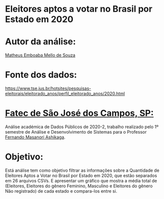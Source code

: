 # Eleitores aptos a votar no Brasil por Estado em 2020

# Autor da análise:

[Matheus Emboaba Mello de Souza](https://github.com/MatheusEmboabaTeteu)

# Fonte dos dados:

https://www.tse.jus.br/hotsites/pesquisas-eleitorais/eleitorado_anos/perfil_eleitorado_anos/2020.html

# [Fatec de São José dos Campos, SP:](https://fatecsjc-prd.azurewebsites.net/index.php)

Análise académica de Dados Públicos de 2020-2, trabalho realizado pelo 1º semestre de Análise e Desenvolvimento de Sistemas para o Professor [Fernando Masanori Ashikaga](https://github.com/fmasanori).

# Objetivo:

Está análise tem como objetivo filtrar as informações sobre a Quantidade de Eleitores Aptos a Votar no Brasil por Estado em 2020, que estão separados em 26 arquivos CSVs. E apresentar um gráfico que mostra a média total de (Eleitores, Eleitores do gênero Feminino, Masculino e Eleitores do gênero Não registrado) de cada estado e compara-los entre si.
